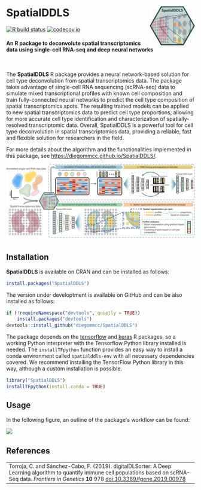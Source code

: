 # **SpatialDDLS** <img src="man/figures/logo.png" align="right" width="120"/>

[![R build status](https://github.com/diegommcc/SpatialDDLS/workflows/R-CMD-check-bioc/badge.svg)](https://github.com/diegommcc/SpatialDDLS/actions) 
[![codecov.io](https://codecov.io/github/diegommcc/SpatialDDLS/coverage.svg?branch=master)](https://app.codecov.io/gh/diegommcc/SpatialDDLS)


<div style="text-align:left">
<span>
<h4>An R package to deconvolute spatial transcriptomics data using single-cell RNA-seq and deep neural networks</h4></span>
</div>

<br>

The **SpatialDDLS** R package provides a neural network-based solution for cell type deconvolution from spatial transcriptomics data. The package takes advantage of single-cell RNA sequencing (scRNA-seq) data to simulate mixed transcriptional profiles with known cell composition and train fully-connected neural networks to predict the cell type composition of spatial transcriptomics spots. The resulting trained models can be applied to new spatial transcriptomics data to predict cell type proportions, allowing for more accurate cell type identification and characterization of spatially-resolved transcriptomic data. Overall, SpatialDDLS is a powerful tool for cell type deconvolution in spatial transcriptomics data, providing a reliable, fast and flexible solution for researchers in the field.

For more details about the algorithm and the functionalities implemented in this package, see <https://diegommcc.github.io/SpatialDDLS/>.


<img src="man/figures/summary.png"/>

## Installation

**SpatialDDLS** is available on CRAN and can be installed as follows:

```r
install.packages("SpatialDDLS")
```

The version under developtment is available on GitHub and can be also installed as follows:

```r
if (!requireNamespace("devtools", quietly = TRUE))
    install.packages("devtools")
devtools::install_github("diegommcc/SpatialDDLS")
```

The package depends on the [tensorflow](https://cran.r-project.org/package=tensorflow) and [keras](https://cran.r-project.org/package=keras) R packages, so a working Python interpreter with the Tensorflow Python library installed is needed. The `installTFpython` function provides an easy way to install a conda environment called `spatialddls-env` with all necessary dependencies covered. We recommend installing the TensorFlow Python library in this way, although a custom installation is possible.

```r
library("SpatialDDLS")
installTFpython(install.conda = TRUE)
```

## Usage

In the following figure, an outline of the package's workflow can be found: 

<img src="man/figures/workflow_readme.png"/>


## References

<table>
  <tr><td>Torroja, C. and Sánchez-Cabo, F. (2019). digitalDLSorter: A Deep Learning algorithm to quantify immune cell populations based on scRNA-Seq data.
  <i>Frontiers in Genetics</i>
  <b>10</b> 978
  <a href='https://doi.org/10.3389/fgene.2019.00978'>doi:10.3389/fgene.2019.00978</a>
  </td></tr>
</table>
